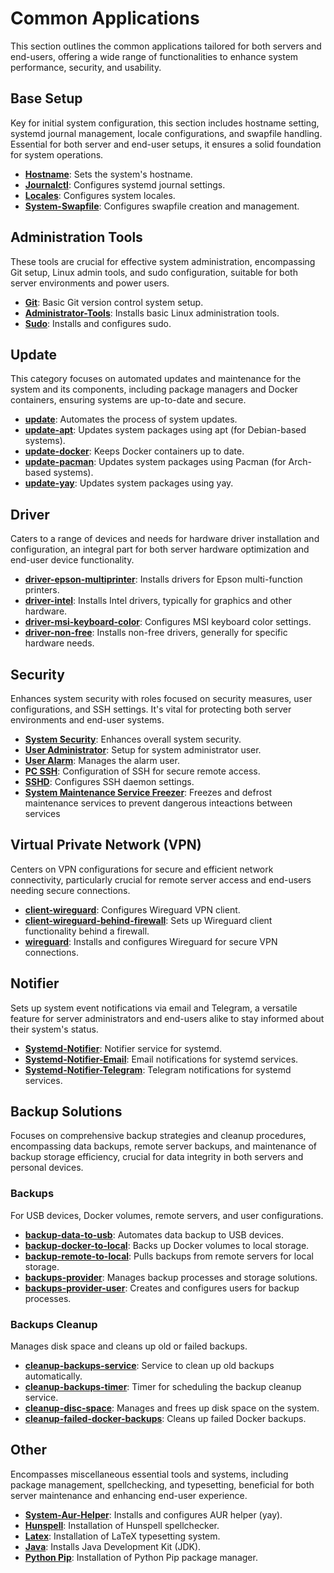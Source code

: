 # Common Applications
This section outlines the common applications tailored for both servers and end-users, offering a wide range of functionalities to enhance system performance, security, and usability.

## Base Setup
Key for initial system configuration, this section includes hostname setting, systemd journal management, locale configurations, and swapfile handling. Essential for both server and end-user setups, it ensures a solid foundation for system operations.

- **[Hostname](./roles/hostname/)**: Sets the system's hostname.
- **[Journalctl](./roles/journalctl/)**: Configures systemd journal settings.
- **[Locales](./roles/locales/)**: Configures system locales.
- **[System-Swapfile](./roles/system-swapfile/)**: Configures swapfile creation and management.

## Administration Tools
These tools are crucial for effective system administration, encompassing Git setup, Linux admin tools, and sudo configuration, suitable for both server environments and power users.

- **[Git](./roles/git/)**: Basic Git version control system setup.
- **[Administrator-Tools](./roles/pc-administrator-tools/)**: Installs basic Linux administration tools.
- **[Sudo](./roles/sudo/)**: Installs and configures sudo.

## Update
This category focuses on automated updates and maintenance for the system and its components, including package managers and Docker containers, ensuring systems are up-to-date and secure.

- **[update](./roles/update/)**: Automates the process of system updates.
- **[update-apt](./roles/update-apt/)**: Updates system packages using apt (for Debian-based systems).
- **[update-docker](./roles/update-docker/)**: Keeps Docker containers up to date.
- **[update-pacman](./roles/update-pacman/)**: Updates system packages using Pacman (for Arch-based systems).
- **[update-yay](./roles/update-yay/)**: Updates system packages using yay.

## Driver
Caters to a range of devices and needs for hardware driver installation and configuration, an integral part for both server hardware optimization and end-user device functionality.

- **[driver-epson-multiprinter](./roles/driver-epson-multiprinter/)**: Installs drivers for Epson multi-function printers.
- **[driver-intel](./roles/driver-intel/)**: Installs Intel drivers, typically for graphics and other hardware.
- **[driver-msi-keyboard-color](./roles/driver-msi-keyboard-color/)**: Configures MSI keyboard color settings.
- **[driver-non-free](./roles/driver-non-free/)**: Installs non-free drivers, generally for specific hardware needs.

## Security
Enhances system security with roles focused on security measures, user configurations, and SSH settings. It's vital for protecting both server environments and end-user systems.
- **[System Security](./roles/system-security/)**: Enhances overall system security.
- **[User Administrator](./roles/user-administrator/)**: Setup for system administrator user.
- **[User Alarm](./roles/user-alarm/)**: Manages the alarm user.
- **[PC SSH](./roles/pc-ssh/)**: Configuration of SSH for secure remote access.
- **[SSHD](./roles/sshd/)**: Configures SSH daemon settings.
- **[System Maintenance Service Freezer](./roles/system-maintenance-service-freezer)**: Freezes and defrost maintenance services to prevent dangerous inteactions between services

## Virtual Private Network (VPN)
Centers on VPN configurations for secure and efficient network connectivity, particularly crucial for remote server access and end-users needing secure connections.
- **[client-wireguard](./roles/client-wireguard/)**: Configures Wireguard VPN client.
- **[client-wireguard-behind-firewall](./roles/client-wireguard-behind-firewall/)**: Sets up Wireguard client functionality behind a firewall.
- **[wireguard](./roles/wireguard/)**: Installs and configures Wireguard for secure VPN connections.

## Notifier
Sets up system event notifications via email and Telegram, a versatile feature for server administrators and end-users alike to stay informed about their system's status.
- **[Systemd-Notifier](./roles/systemd-notifier/)**: Notifier service for systemd.
- **[Systemd-Notifier-Email](./roles/systemd-notifier-email/)**: Email notifications for systemd services.
- **[Systemd-Notifier-Telegram](./roles/systemd-notifier-telegram/)**: Telegram notifications for systemd services.

## Backup Solutions
Focuses on comprehensive backup strategies and cleanup procedures, encompassing data backups, remote server backups, and maintenance of backup storage efficiency, crucial for data integrity in both servers and personal devices.

### Backups
For USB devices, Docker volumes, remote servers, and user configurations.
- **[backup-data-to-usb](./roles/backup-data-to-usb/)**: Automates data backup to USB devices.
- **[backup-docker-to-local](./roles/backup-docker-to-local/)**: Backs up Docker volumes to local storage.
- **[backup-remote-to-local](./roles/backup-remote-to-local/)**: Pulls backups from remote servers for local storage.
- **[backups-provider](./roles/backups-provider/)**: Manages backup processes and storage solutions.
- **[backups-provider-user](./roles/backups-provider-user/)**: Creates and configures users for backup processes.

### Backups Cleanup
Manages disk space and cleans up old or failed backups.
- **[cleanup-backups-service](./roles/cleanup-backups-service/)**: Service to clean up old backups automatically.
- **[cleanup-backups-timer](./roles/cleanup-backups-timer/)**: Timer for scheduling the backup cleanup service.
- **[cleanup-disc-space](./roles/cleanup-disc-space/)**: Manages and frees up disk space on the system.
- **[cleanup-failed-docker-backups](./roles/cleanup-failed-docker-backups/)**: Cleans up failed Docker backups.

## Other
Encompasses miscellaneous essential tools and systems, including package management, spellchecking, and typesetting, beneficial for both server maintenance and enhancing end-user experience.
- **[System-Aur-Helper](./roles/system-aur-helper/)**: Installs and configures AUR helper (yay).
- **[Hunspell](./roles/hunspell/)**: Installation of Hunspell spellchecker.
- **[Latex](./roles/pc-latex/)**: Installation of LaTeX typesetting system.
- **[Java](./roles/java/)**: Installs Java Development Kit (JDK).
- **[Python Pip](./roles/python-pip/)**: Installation of Python Pip package manager.
